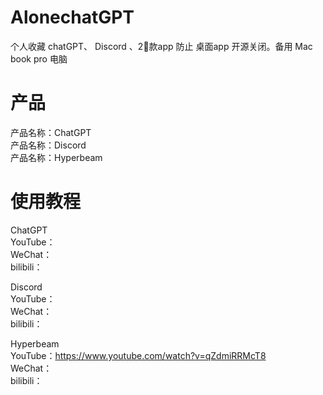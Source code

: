 # AlonechatGPT
个人收藏 chatGPT、    Discord   、2⃣️款app
防止 桌面app 开源关闭。备用 Mac book pro 电脑
# 产品
产品名称：ChatGPT      
产品名称：Discord        
产品名称：Hyperbeam                    
# 使用教程
ChatGPT        
YouTube：             
WeChat：                
bilibili：              

Discord         
YouTube：         
WeChat：                   
bilibili：              

Hyperbeam       
YouTube：https://www.youtube.com/watch?v=qZdmiRRMcT8            
WeChat：        
bilibili：        

